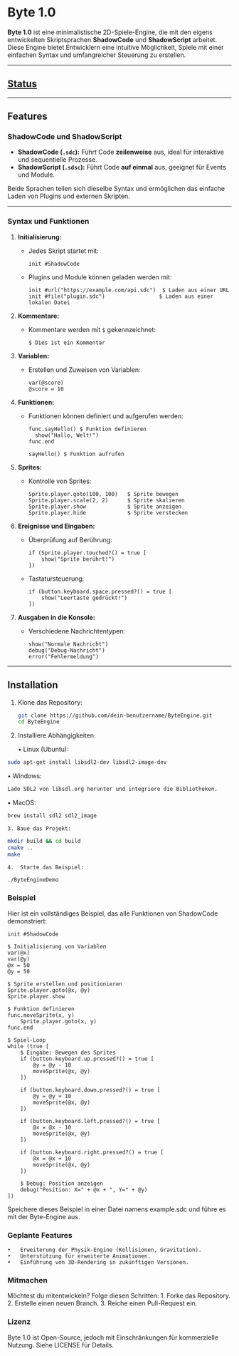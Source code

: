 # Byte 1.0

**Byte 1.0** ist eine minimalistische 2D-Spiele-Engine, die mit den eigens entwickelten Skriptsprachen **ShadowCode** und **ShadowScript** arbeitet. Diese Engine bietet Entwicklern eine intuitive Möglichkeit, Spiele mit einer einfachen Syntax und umfangreicher Steuerung zu erstellen.

---
## [Status](Status.md)
---
## Features

### **ShadowCode und ShadowScript**
- **ShadowCode (`.sdc`):** Führt Code **zeilenweise** aus, ideal für interaktive und sequentielle Prozesse.
- **ShadowScript (`.sdsc`):** Führt Code **auf einmal** aus, geeignet für Events und Module.

Beide Sprachen teilen sich dieselbe Syntax und ermöglichen das einfache Laden von Plugins und externen Skripten.

---

### **Syntax und Funktionen**

1. **Initialisierung:**
   - Jedes Skript startet mit:
     ```shadowcode
     init #ShadowCode
     ```
   - Plugins und Module können geladen werden mit:
     ```shadowcode
     init #url("https://example.com/api.sdc")  $ Laden aus einer URL
     init #file("plugin.sdc")                 $ Laden aus einer lokalen Datei
     ```

2. **Kommentare:**
   - Kommentare werden mit `$` gekennzeichnet:
     ```shadowcode
     $ Dies ist ein Kommentar
     ```

3. **Variablen:**
   - Erstellen und Zuweisen von Variablen:
     ```shadowcode
     var(@score)
     @score = 10
     ```

4. **Funktionen:**
   - Funktionen können definiert und aufgerufen werden:
     ```shadowcode
     func.sayHello() $ Funktion definieren
       show("Hallo, Welt!")
     func.end

     sayHello() $ Funktion aufrufen
     ```

5. **Sprites:**
   - Kontrolle von Sprites:
     ```shadowcode
     Sprite.player.goto(100, 100)   $ Sprite bewegen
     Sprite.player.scale(2, 2)      $ Sprite skalieren
     Sprite.player.show             $ Sprite anzeigen
     Sprite.player.hide             $ Sprite verstecken
     ```

6. **Ereignisse und Eingaben:**
   - Überprüfung auf Berührung:
     ```shadowcode
     if (Sprite.player.touched?() = true [
         show("Sprite berührt!")
     ])
     ```
   - Tastatursteuerung:
     ```shadowcode
     if (button.keyboard.space.pressed?() = true [
         show("Leertaste gedrückt!")
     ])
     ```

7. **Ausgaben in die Konsole:**
   - Verschiedene Nachrichtentypen:
     ```shadowcode
     show("Normale Nachricht")
     debug("Debug-Nachricht")
     error("Fehlermeldung")
     ```

---

## Installation

1. Klone das Repository:
   ```bash
   git clone https://github.com/dein-benutzername/ByteEngine.git
   cd ByteEngine
   ```

2.	Installiere Abhängigkeiten:

	•	Linux (Ubuntu):

```bash
sudo apt-get install libsdl2-dev libsdl2-image-dev
```


•	Windows:
```bash
Lade SDL2 von libsdl.org herunter und integriere die Bibliotheken.
```
•	MacOS:

```bash
brew install sdl2 sdl2_image
```

	3. Baue das Projekt:

```bash
mkdir build && cd build
cmake ..
make
```

	4.	Starte das Beispiel:

```Bash
./ByteEngineDemo
```
### Beispiel

Hier ist ein vollständiges Beispiel, das alle Funktionen von ShadowCode demonstriert:

```shadowcode
init #ShadowCode

$ Initialisierung von Variablen
var(@x) 
var(@y)
@x = 50
@y = 50

$ Sprite erstellen und positionieren
Sprite.player.goto(@x, @y)
Sprite.player.show

$ Funktion definieren
func.moveSprite(x, y)
    Sprite.player.goto(x, y)
func.end

$ Spiel-Loop
while (true [
    $ Eingabe: Bewegen des Sprites
    if (button.keyboard.up.pressed?() = true [
        @y = @y - 10
        moveSprite(@x, @y)
    ])

    if (button.keyboard.down.pressed?() = true [
        @y = @y + 10
        moveSprite(@x, @y)
    ])

    if (button.keyboard.left.pressed?() = true [
        @x = @x - 10
        moveSprite(@x, @y)
    ])

    if (button.keyboard.right.pressed?() = true [
        @x = @x + 10
        moveSprite(@x, @y)
    ])

    $ Debug: Position anzeigen
    debug("Position: X=" + @x + ", Y=" + @y)
])
```
Speichere dieses Beispiel in einer Datei namens example.sdc und führe es mit der Byte-Engine aus.

### Geplante Features
	•	Erweiterung der Physik-Engine (Kollisionen, Gravitation).
	•	Unterstützung für erweiterte Animationen.
	•	Einführung von 3D-Rendering in zukünftigen Versionen.

### Mitmachen

Möchtest du mitentwickeln? Folge diesen Schritten:
	1.	Forke das Repository.
	2.	Erstelle einen neuen Branch.
	3.	Reiche einen Pull-Request ein.

### Lizenz

Byte 1.0 ist Open-Source, jedoch mit Einschränkungen für kommerzielle Nutzung. Siehe LICENSE für Details.